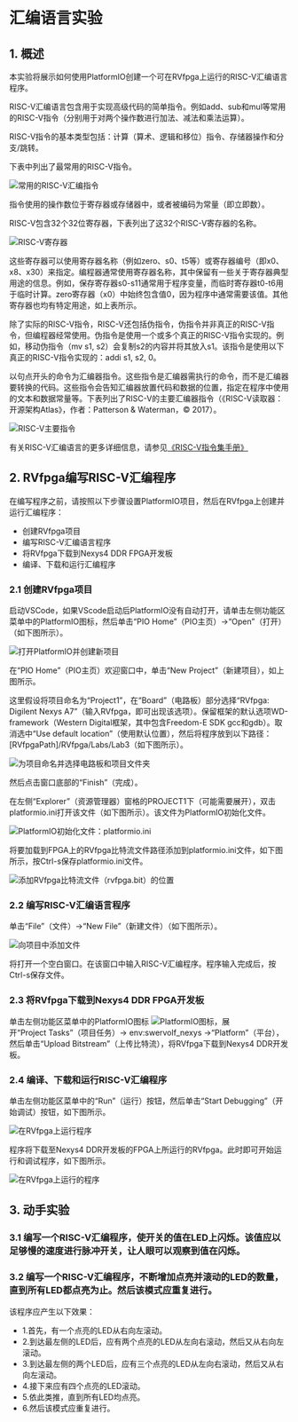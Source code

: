# 汇编语言实验

## 1. 概述
本实验将展示如何使用PlatformIO创建一个可在RVfpga上运行的RISC-V汇编语言程序。

RISC-V汇编语言包含用于实现高级代码的简单指令。例如add、sub和mul等常用的RISC-V指令（分别用于对两个操作数进行加法、减法和乘法运算）。

RISC-V指令的基本类型包括：计算（算术、逻辑和移位）指令、存储器操作和分支/跳转。

下表中列出了最常用的RISC-V指令。

![常用的RISC-V汇编指令](image_2022010701.png)

指令使用的操作数位于寄存器或存储器中，或者被编码为常量（即立即数）。

RISC-V包含32个32位寄存器，下表列出了这32个RISC-V寄存器的名称。

![RISC-V寄存器](image_2022010702.png)

这些寄存器可以使用寄存器名称（例如zero、s0、t5等）或寄存器编号（即x0、x8、x30）来指定。编程器通常使用寄存器名称，其中保留有一些关于寄存器典型用途的信息。例如，保存寄存器s0-s11通常用于程序变量，而临时寄存器t0-t6用于临时计算。zero寄存器（x0）中始终包含值0，因为程序中通常需要该值。其他寄存器也均有特定用途，如上表所示。

除了实际的RISC-V指令，RISC-V还包括伪指令，伪指令并非真正的RISC-V指令，但编程器经常使用。伪指令是使用一个或多个真正的RISC-V指令实现的。例如，移动伪指令（mv s1, s2）会复制s2的内容并将其放入s1。该指令是使用以下真正的RISC-V指令实现的：addi s1, s2, 0。

以句点开头的命令为汇编器指令。这些指令是汇编器需执行的命令，而不是汇编器要转换的代码。这些指令会告知汇编器放置代码和数据的位置，指定在程序中使用的文本和数据常量等。下表列出了RISC-V的主要汇编器指令（《RISC-V读取器：开源架构Atlas》，作者：Patterson & Waterman，© 2017）。

![RISC-V主要指令](image_2022010703.png)

有关RISC-V汇编语言的更多详细信息，请参见[《RISC-V指令集手册》](https://github.com/riscv/riscv-isa-manual/releases/download/Ratified-IMAFDQC/riscv-spec-20191213.pdf)

## 2. RVfpga编写RISC-V汇编程序
在编写程序之前，请按照以下步骤设置PlatformIO项目，然后在RVfpga上创建并运行汇编程序：

- 创建RVfpga项目
- 编写RISC-V汇编语言程序
- 将RVfpga下载到Nexys4 DDR FPGA开发板
- 编译、下载和运行汇编程序

### 2.1 创建RVfpga项目
启动VSCode，如果VScode启动后PlatformIO没有自动打开，请单击左侧功能区菜单中的PlatformIO图标，然后单击“PIO Home”（PIO主页）→“Open”（打开）（如下图所示）。

![打开PlatformIO并创建新项目](image_2022010704.png)

在“PIO Home”（PIO主页）欢迎窗口中，单击“New Project”（新建项目），如上图所示。

这里假设将项目命名为“Project1”，在“Board”（电路板）部分选择“RVfpga: Digilent Nexys A7”（输入RVfpga，即可出现该选项）。保留框架的默认选项WD-framework（Western Digital框架，其中包含Freedom-E SDK gcc和gdb）。取消选中“Use default location”（使用默认位置），然后将程序放到以下路径：[RVfpgaPath]/RVfpga/Labs/Lab3（如下图所示）。

![为项目命名并选择电路板和项目文件夹](image_2022010705.png)

然后点击窗口底部的“Finish”（完成）。

在左侧“Explorer”（资源管理器）窗格的PROJECT1下（可能需要展开），双击platformio.ini打开该文件（如下图所示）。该文件为PlatformIO初始化文件。

![PlatformIO初始化文件：platformio.ini](image_2022010706.png)

将要加载到FPGA上的RVfpga比特流文件路径添加到platformio.ini文件，如下图所示，按Ctrl-s保存platformio.ini文件。

![添加RVfpga比特流文件（rvfpga.bit）的位置](image_2022010707.png)

### 2.2 编写RISC-V汇编语言程序
单击“File”（文件）→“New File”（新建文件）（如下图所示）。

![向项目中添加文件](image_2022010708.png)

将打开一个空白窗口。在该窗口中输入RISC-V汇编程序。程序输入完成后，按Ctrl-s保存文件。

### 2.3 将RVfpga下载到Nexys4 DDR FPGA开发板
单击左侧功能区菜单中的PlatformIO图标 ![PlatformIO图标](image_2022010709.png)，展开“Project Tasks”（项目任务）→ env:swervolf_nexys →“Platform”（平台），然后单击“Upload Bitstream”（上传比特流），将RVfpga下载到Nexys4 DDR开发板。

### 2.4 编译、下载和运行RISC-V汇编程序
单击左侧功能区菜单中的“Run”（运行）按钮，然后单击“Start Debugging”（开始调试）按钮，如下图所示。

![在RVfpga上运行程序](image_2022010710.png)

程序将下载至Nexys4 DDR开发板的FPGA上所运行的RVfpga。此时即可开始运行和调试程序，如下图所示。

![在RVfpga上运行的程序](image_2022010711.png)

## 3. 动手实验
### 3.1 编写一个RISC-V汇编程序，使开关的值在LED上闪烁。该值应以足够慢的速度进行脉冲开关，让人眼可以观察到值在闪烁。

### 3.2 编写一个RISC-V汇编程序，不断增加点亮并滚动的LED的数量，直到所有LED都点亮为止。然后该模式应重复进行。
该程序应产生以下效果：

- 1.首先，有一个点亮的LED从右向左滚动。
- 2.到达最左侧的LED后，应有两个点亮的LED从左向右滚动，然后又从右向左滚动。
- 3.到达最左侧的两个LED后，应有三个点亮的LED从左向右滚动，然后又从右向左滚动。
- 4.接下来应有四个点亮的LED滚动。
- 5.依此类推，直到所有LED均点亮。
- 6.然后该模式应重复进行。




